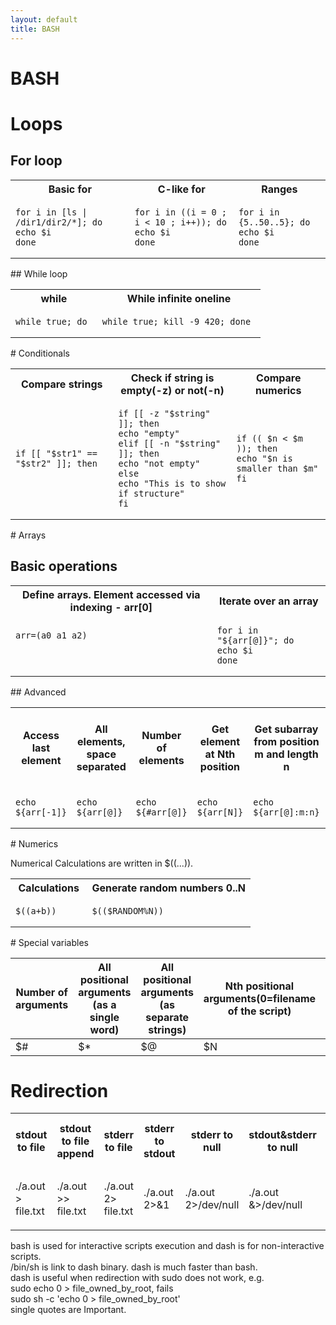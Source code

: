 ```yaml
---
layout: default
title: BASH
---
```

# BASH

# Loops

## For loop

[//]: # ("code table")
<table>
<tr>
<th> Basic for                        </th>
<th> C-like for                            </th>
<th> Ranges                  </th>
</tr>
<tr>
<td>
<pre><code class="language-bash">for i in [ls | /dir1/dir2/*]; do 
echo $i                          
done                             
</code></pre>
</td>
<td>
<pre><code class="language-bash">for i in ((i = 0 ; i &lt; 10 ; i++)); do 
echo $i                               
done                                  
</code></pre>
</td>
<td>
<pre><code class="language-bash">for i in {5..50..5}; do 
echo $i                 
done                    
</code></pre>
</td>
</tr>
</table>
## While loop

[//]: # ("code table")
<table>
<tr>
<th> while          </th>
<th> While infinite oneline        </th>
</tr>
<tr>
<td>
<pre><code class="language-bash">while true; do 
</code></pre>
</td>
<td>
<pre><code class="language-bash">while true; kill -9 420; done 
</code></pre>
</td>
</tr>
</table>
# Conditionals

[//]: # ("code table")
<table>
<tr>
<th> Compare strings                   </th>
<th> Check if string is empty(-z) or not(-n) </th>
<th> Compare numerics             </th>
</tr>
<tr>
<td>
<pre><code class="language-bash">if [[ &quot;$str1&quot; == &quot;$str2&quot; ]]; then 
</code></pre>
</td>
<td>
<pre><code class="language-bash">if [[ -z &quot;$string&quot; ]]; then             
echo &quot;empty&quot;                            
elif [[ -n &quot;$string&quot; ]]; then           
echo &quot;not empty&quot;                        
else                                    
echo &quot;This is to show if structure&quot;     
fi                                      
</code></pre>
</td>
<td>
<pre><code class="language-bash">if (( $n &lt; $m )); then       
echo &quot;$n is smaller than $m&quot; 
fi                           
</code></pre>
</td>
</tr>
</table>
# Arrays

## Basic operations

[//]: # ("code table")
<table>
<tr>
<th> Define arrays. Element accessed via indexing - arr[0] </th>
<th> Iterate over an array    </th>
</tr>
<tr>
<td>
<pre><code class="language-bash">arr=(a0 a1 a2)                                        


</code></pre>
</td>
<td>
<pre><code class="language-bash">for i in &quot;${arr[@]}&quot;; do 
echo $i                  
done                     
</code></pre>
</td>
</tr>
</table>
## Advanced

[//]: # ("code table")
<table>
<tr>
<th> Access last element </th>
<th> All elements, space separated </th>
<th> Number of elements </th>
<th> Get element at Nth position </th>
<th> Get subarray from position m and length n </th>
<th> Get keys of all elements, space separated, for dicts </th>
</tr>
<tr>
<td>
<pre><code class="language-bash">echo ${arr[-1]}     
</code></pre>
</td>
<td>
<pre><code class="language-bash">echo ${arr[@]}                
</code></pre>
</td>
<td>
<pre><code class="language-bash">echo ${#arr[@]}    
</code></pre>
</td>
<td>
<pre><code class="language-bash">echo ${arr[N]}             
</code></pre>
</td>
<td>
<pre><code class="language-bash">echo ${arr[@]:m:n}                        
</code></pre>
</td>
<td>
<pre><code class="language-bash">echo ${!arr[@]}                                      
</code></pre>
</td>
</tr>
</table>
# Numerics

Numerical Calculations are written in $((...)).

[//]: # ("code table")
<table>
<tr>
<th> Calculations </th>
<th> Generate random numbers 0..N </th>
</tr>
<tr>
<td>
<pre><code class="language-bash">$((a+b))     
</code></pre>
</td>
<td>
<pre><code class="language-bash">$(($RANDOM%N))               
</code></pre>
</td>
</tr>
</table>
# Special variables

| Number of arguments | All positional arguments (as a single word) | All positional arguments (as separate strings) | Nth positional arguments(0=filename of the script) | Exit status of last task | PID of last background task | PID of shell |
| ------------------- | ------------------------------------------- | ---------------------------------------------- | -------------------------------------------------- | ------------------------ | --------------------------- | ------------ |
| $#                  | $*                                          | $@                                             | $N                                                 | $?                       | $!                          | $$           |

# Redirection

[//]: # ("code table")
<table>
<tr>
<th> stdout to file       </th>
<th> stdout to file append   </th>
<th> stderr to file        </th>
<th> stderr to stdout </th>
<th> stderr to null        </th>
<th> stdout&stderr to null </th>
<th> feed file into stdin </th>
</tr>
<tr>
<td>
<p>./a.out &gt; file.txt </p>
</td>
<td>
<p>./a.out &gt;&gt; file.txt </p>
</td>
<td>
<p>./a.out 2&gt; file.txt </p>
</td>
<td>
<p>./a.out 2&gt;&amp;1   </p>
</td>
<td>
<p>./a.out 2&gt;/dev/null </p>
</td>
<td>
<p>./a.out &amp;&gt;/dev/null </p>
</td>
<td>
<p>./a.out &lt; file.txt </p>
</td>
</tr>
</table>
<p>
bash is used for interactive scripts execution and dash is for non-interactive scripts.<br>
/bin/sh is link to dash binary. dash is much faster than bash.<br>
dash is useful when redirection with sudo does not work, e.g.<br>
sudo echo 0 > file_owned_by_root, fails<br>
sudo sh -c 'echo 0 > file_owned_by_root'<br>
single quotes are Important.
</p>
